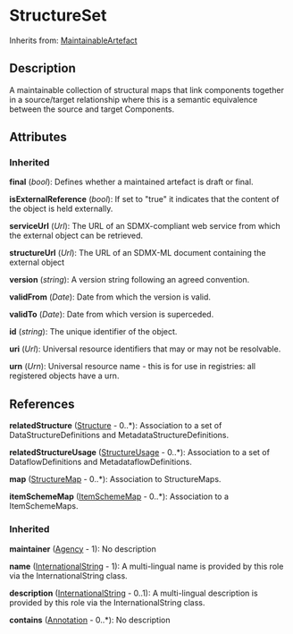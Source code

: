 
# StructureSet

Inherits from: [MaintainableArtefact](../Base/MaintainableArtefact.md)



## Description

A maintainable collection of structural maps that link components together in a source/target relationship where this is a semantic equivalence between the source and target Components.


## Attributes

### Inherited

**final** (*bool*): Defines whether a maintained artefact is draft or final.

**isExternalReference** (*bool*): If set to "true" it indicates that the content of the object is held externally.

**serviceUrl** (*Url*): The URL of an SDMX-compliant web service from which the external object can be retrieved.

**structureUrl** (*Url*): The URL of an SDMX-ML document containing the external object

**version** (*string*): A version string following an agreed convention.

**validFrom** (*Date*): Date from which the version is valid.

**validTo** (*Date*): Date from which version is superceded.

**id** (*string*): The unique identifier of the object.

**uri** (*Url*): Universal resource identifiers that may or may not be resolvable.

**urn** (*Urn*): Universal resource name - this is for use in registries: all registered objects have a urn.



## References

**relatedStructure** ([Structure](../Base/Structure.md) - 0..*): Association to a set of DataStructureDefinitions and MetadataStructureDefinitions.

**relatedStructureUsage** ([StructureUsage](../Base/StructureUsage.md) - 0..*): Association to a set of DataflowDefinitions and MetadataflowDefinitions.

**map** ([StructureMap](StructureMap.md) - 0..*): Association to StructureMaps.

**itemSchemeMap** ([ItemSchemeMap](../ItemSchemeMaps/ItemSchemeMap.md) - 0..*): Association to a ItemSchemeMaps.

### Inherited

**maintainer** ([Agency](../OrganisationSchemes/Agency.md) - 1): No description

**name** ([InternationalString](../Base/InternationalString.md) - 1): A multi-lingual name is provided by this role via the InternationalString class.

**description** ([InternationalString](../Base/InternationalString.md) - 0..1): A multi-lingual description is provided by this role via the InternationalString class.

**contains** ([Annotation](../Base/Annotation.md) - 0..*): No description




